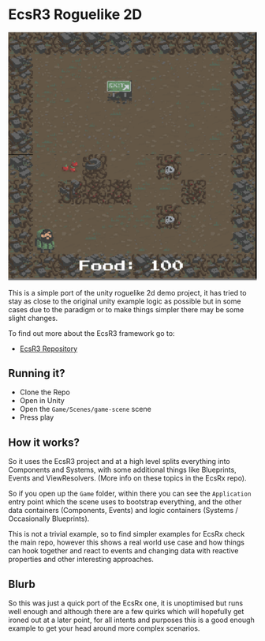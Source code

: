 # EcsR3 Roguelike 2D

![Roguelike 2D Example](ecsrx-roguelike.png "Roguelike 2D Example")

This is a simple port of the unity roguelike 2d demo project, it has tried to stay as close to the original
unity example logic as possible but in some cases due to the paradigm or to make things simpler there 
may be some slight changes.

To find out more about the EcsR3 framework go to:

- [EcsR3 Repository](https://github.com/grofit/ecsrx/ecsr3)

## Running it?

- Clone the Repo
- Open in Unity
- Open the `Game/Scenes/game-scene` scene
- Press play

## How it works?

So it uses the EcsR3 project and at a high level splits everything into Components and Systems, with some 
additional things like Blueprints, Events and ViewResolvers. (More info on these topics in the EcsRx repo).

So if you open up the `Game` folder, within there you can see the `Application` entry point which the scene
uses to bootstrap everything, and the other data containers (Components, Events) and logic containers 
(Systems / Occasionally Blueprints). 

This is not a trivial example, so to find simpler examples for EcsRx check the main repo, however this shows
a real world use case and how things can hook together and react to events and changing data with reactive 
properties and other interesting approaches.

## Blurb

So this was just a quick port of the EcsRx one, it is unoptimised but runs well enough and although there are a few quirks
which will hopefully get ironed out at a later point, for all intents and purposes this is a good enough
example to get your head around more complex scenarios.